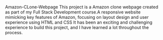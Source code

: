 Amazon-CLone-Webpage
This project is a Amazon clone webpage created as part of my Full Stack Development course.A responsive website mimicking key features of Amazon, focusing on layout design and user experience using HTML and CSS It has been an exciting and challenging experience to build this project, and I have learned a lot throughout the process.
